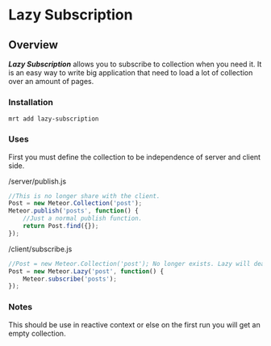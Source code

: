 # Lazy Subscription


## Overview

***Lazy Subscription*** allows you to subscribe to collection when you need it. It is an easy way to write big application that need to load a lot of collection over an amount of pages.

### Installation

`mrt add lazy-subscription`

### Uses

First you must define the collection to be independence of server and client side.

/server/publish.js

``` javascript
//This is no longer share with the client.
Post = new Meteor.Collection('post');
Meteor.publish('posts', function() {
	//Just a normal publish function.
	return Post.find({});
});
```

/client/subscribe.js

``` javascript
//Post = new Meteor.Collection('post'); No longer exists. Lazy will deal with it for us.
Post = new Meteor.Lazy('post', function() {
	Meteor.subscribe('posts');
});
```

### Notes
This should be use in reactive context or else on the first run you will get an empty collection.